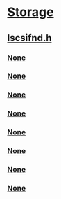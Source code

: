 # [Storage](../_storage/index.md)
## [Iscsifnd.h](index.md)
### [None](../iscsifnd/ns-iscsifnd-_iscsi_discoveredtarget.md)
### [None](../iscsifnd/ns-iscsifnd-_iscsi_discoveredtarget2.md)
### [None](../iscsifnd/ns-iscsifnd-_iscsi_discoveredtargetportal.md)
### [None](../iscsifnd/ns-iscsifnd-_iscsi_discoveredtargetportal2.md)
### [None](../iscsifnd/ns-iscsifnd-_iscsi_discoveredtargetportalgroup.md)
### [None](../iscsifnd/ns-iscsifnd-_iscsi_discoveredtargetportalgroup2.md)
### [None](../iscsifnd/ns-iscsifnd-_reportdiscoveredtargets2_out.md)
### [None](../iscsifnd/ns-iscsifnd-_reportdiscoveredtargets_out.md)
